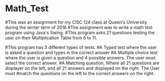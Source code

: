 # Math_Test

#This was an assignment for my CISC 124 class at Queen's University during the winter term of 2016
#The assignment was to write a math test program using Java's Swing.
#This program asks 21 questions testing the user on their Multiplication Table from 6 to 11.

#This program has 3 different types of tests.
#A Typed test where the user is asked a question and types in the correct answer
#A Multiple choice test where the user is given a question and 4 possible answers. The user must select the correct answer.
#A Matching question, Where all 21 questions are displayer on the left, and all 21 answers and displayed on the right. The User must
#match the questions on the left to the correct answers on the right.

